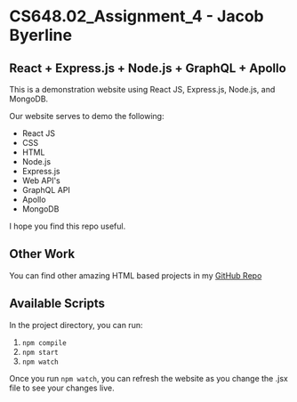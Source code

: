 # CS648.02_Assignment_4 - Jacob Byerline
## React + Express.js + Node.js + GraphQL + Apollo

This is a demonstration website using React JS, Express.js, Node.js, and MongoDB. 

Our website serves to demo the following:
- React JS
- CSS
- HTML
- Node.js
- Express.js
- Web API's
- GraphQL API
- Apollo
- MongoDB

I hope you find this repo useful.

## Other Work

You can find other amazing HTML based projects in my [GitHub Repo](https://github.com/jbyerline)

## Available Scripts

In the project directory, you can run:

1. `npm compile`
2. `npm start`
3. `npm watch`

Once you run `npm watch`, you can refresh the website as you change the .jsx file to see your changes live. 
